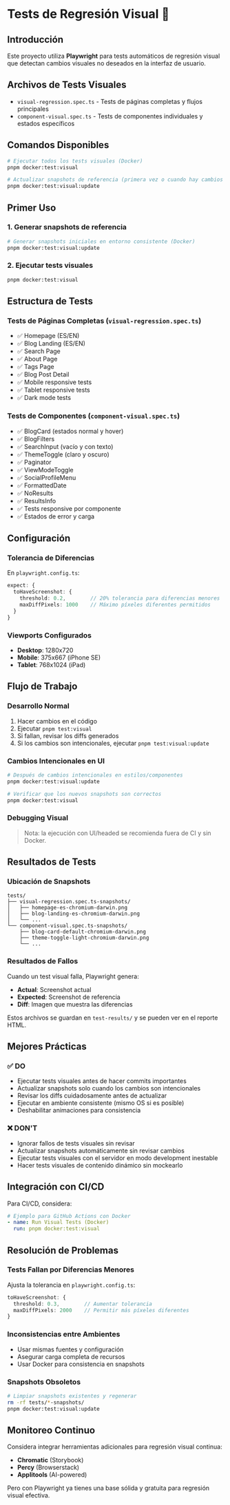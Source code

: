 # Tests de Regresión Visual 🎨

## Introducción

Este proyecto utiliza **Playwright** para tests automáticos de regresión visual que detectan cambios visuales no deseados en la interfaz de usuario.

## Archivos de Tests Visuales

- `visual-regression.spec.ts` - Tests de páginas completas y flujos principales
- `component-visual.spec.ts` - Tests de componentes individuales y estados específicos

## Comandos Disponibles

```bash
# Ejecutar todos los tests visuales (Docker)
pnpm docker:test:visual

# Actualizar snapshots de referencia (primera vez o cuando hay cambios intencionales) (Docker)
pnpm docker:test:visual:update
```

## Primer Uso

### 1. Generar snapshots de referencia

```bash
# Generar snapshots iniciales en entorno consistente (Docker)
pnpm docker:test:visual:update
```

### 2. Ejecutar tests visuales

```bash
pnpm docker:test:visual
```

## Estructura de Tests

### Tests de Páginas Completas (`visual-regression.spec.ts`)

- ✅ Homepage (ES/EN)
- ✅ Blog Landing (ES/EN)
- ✅ Search Page
- ✅ About Page
- ✅ Tags Page
- ✅ Blog Post Detail
- ✅ Mobile responsive tests
- ✅ Tablet responsive tests
- ✅ Dark mode tests

### Tests de Componentes (`component-visual.spec.ts`)

- ✅ BlogCard (estados normal y hover)
- ✅ BlogFilters
- ✅ SearchInput (vacío y con texto)
- ✅ ThemeToggle (claro y oscuro)
- ✅ Paginator
- ✅ ViewModeToggle
- ✅ SocialProfileMenu
- ✅ FormattedDate
- ✅ NoResults
- ✅ ResultsInfo
- ✅ Tests responsive por componente
- ✅ Estados de error y carga

## Configuración

### Tolerancia de Diferencias

En `playwright.config.ts`:

```typescript
expect: {
  toHaveScreenshot: {
    threshold: 0.2,        // 20% tolerancia para diferencias menores
    maxDiffPixels: 1000    // Máximo píxeles diferentes permitidos
  }
}
```

### Viewports Configurados

- **Desktop**: 1280x720
- **Mobile**: 375x667 (iPhone SE)
- **Tablet**: 768x1024 (iPad)

## Flujo de Trabajo

### Desarrollo Normal

1. Hacer cambios en el código
2. Ejecutar `pnpm test:visual`
3. Si fallan, revisar los diffs generados
4. Si los cambios son intencionales, ejecutar `pnpm test:visual:update`

### Cambios Intencionales en UI

```bash
# Después de cambios intencionales en estilos/componentes
pnpm docker:test:visual:update

# Verificar que los nuevos snapshots son correctos
pnpm docker:test:visual
```

### Debugging Visual

> Nota: la ejecución con UI/headed se recomienda fuera de CI y sin Docker.

## Resultados de Tests

### Ubicación de Snapshots

```
tests/
├── visual-regression.spec.ts-snapshots/
│   ├── homepage-es-chromium-darwin.png
│   ├── blog-landing-es-chromium-darwin.png
│   └── ...
└── component-visual.spec.ts-snapshots/
    ├── blog-card-default-chromium-darwin.png
    ├── theme-toggle-light-chromium-darwin.png
    └── ...
```

### Resultados de Fallos

Cuando un test visual falla, Playwright genera:

- **Actual**: Screenshot actual
- **Expected**: Screenshot de referencia
- **Diff**: Imagen que muestra las diferencias

Estos archivos se guardan en `test-results/` y se pueden ver en el reporte HTML.

## Mejores Prácticas

### ✅ DO

- Ejecutar tests visuales antes de hacer commits importantes
- Actualizar snapshots solo cuando los cambios son intencionales
- Revisar los diffs cuidadosamente antes de actualizar
- Ejecutar en ambiente consistente (mismo OS si es posible)
- Deshabilitar animaciones para consistencia

### ❌ DON'T

- Ignorar fallos de tests visuales sin revisar
- Actualizar snapshots automáticamente sin revisar cambios
- Ejecutar tests visuales con el servidor en modo development inestable
- Hacer tests visuales de contenido dinámico sin mockearlo

## Integración con CI/CD

Para CI/CD, considera:

```yaml
# Ejemplo para GitHub Actions con Docker
- name: Run Visual Tests (Docker)
  run: pnpm docker:test:visual
```

## Resolución de Problemas

### Tests Fallan por Diferencias Menores

Ajusta la tolerancia en `playwright.config.ts`:

```typescript
toHaveScreenshot: {
  threshold: 0.3,        // Aumentar tolerancia
  maxDiffPixels: 2000    // Permitir más píxeles diferentes
}
```

### Inconsistencias entre Ambientes

- Usar mismas fuentes y configuración
- Asegurar carga completa de recursos
- Usar Docker para consistencia en snapshots

### Snapshots Obsoletos

```bash
# Limpiar snapshots existentes y regenerar
rm -rf tests/*-snapshots/
pnpm docker:test:visual:update
```

## Monitoreo Continuo

Considera integrar herramientas adicionales para regresión visual continua:

- **Chromatic** (Storybook)
- **Percy** (Browserstack)
- **Applitools** (AI-powered)

Pero con Playwright ya tienes una base sólida y gratuita para regresión visual efectiva.
